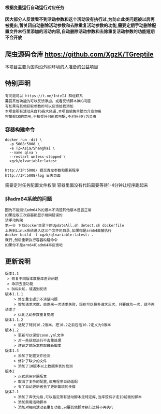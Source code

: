 #### 根据变量运行自动运行对应任务
#### 因大部分人反馈看不到活动参数和这个活动没有执行过,为防止此类问题被以后再被提出,暂关闭自动删除活动参数和去除重复活动参数的功能,需要定期手动删除配置文件末行里添加的活动内容,自动删除活动参数和去除重复活动参数的功能短期不会开放
## 爬虫源码仓库 https://github.com/XgzK/TGreptile
本项目主要为国内没外网环境的人准备的公益项目

## 特别声明

```text
有问题可以 https://t.me/InteIJ 群组联系
需要其他功能的可以反馈添加，或者反馈脚本BUG问题
有如果有其他获取参数的可以反馈给我添加
本项目所有活动来自TG各大频道,本项目偷免单助力介意勿用
害怕偷CK的勿用,不接受任何形式甩锅,不对任何行为负责
```


### 容器构建命令
```shell
docker run -dit \
  -p 5008:5008 \
  -e TZ=Asia/Shanghai \
  --name qlva \
  --restart unless-stopped \
  xgzk/qlvariable:latest
```
```http request
http://IP:5008/ 提交青龙参数和更新程序
http://IP:5008/log 日志页面
```
需要定时任务配置文件权限
容器里面没有代码需要等待1-4分钟让程序跑起来

### 非adm64系统的问题
```text
因为不能测试adm64外的版本不清楚其他版本是否正常
如果拉取三次容器都显示相同错误的
请手动构架
第一步 下载docker目录下的UpdateAll.sh detect.sh dockerfile
上传到Linux系统进入这三个文件的目录,如果你是arm64直接执行
docker build -t xgzk/qlvariable:latest: .
就行,然后重新执行容器构建命令
如果你不是arm64和adm64再反馈吧
```

## 更新说明

```text
版本1.1 
 > 修复不同版本数据库差异问题
 > 添加去重功能
 > BUG未知，请遇到反馈
版本1.1.1
    > 修复重复提示不清楚问题
    > 增加请求次数，由原来一次请求失败，现在可以最多请求三次，只要成功一次，就不再请求了
    > 优化活动参数重复提醒
版本1.1.2
    > 适配了特别10.2版本，把10.2之前包括10.2定义为9版本
版本1.2
    > 更新可以保留conn.yml文件
    > 对一些获取进行不去重处理
    > 建议之前版本拉取最新脚本
版本1.3
    > 添加了配置文件检测
    > 修补了缺少的文件
    > 添加了10版本以上数据库表的检测
版本2
    > 正式启用容器版本
    > 取消了复杂的配置,改用程序自动适配
    > 有了自动更新省去了更新繁琐的步骤
版本2.1
    > 添加了库优先级,可以指定所有活动脚本走特定库,当库没有才走ID前面的脚本
    > 添加禁用活动脚本
    > 添加对相同活动去重复功能,只要其他脚本执行过将不再执行
```
